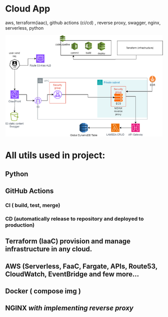 # Cloud App
 aws, terraform(iaac), github actions (ci/cd) , reverse proxy, swagger, nginx, serverless, python

![alt text](https://github.com/gidra-web/Cloud-App/blob/master/ArchitecturebyGidra.png?raw=true)

# All utils used in project:
## Python
## GitHub Actions
### CI ( build, test, merge)
### CD (automatically release to repository and deployed to production)
## Terraform (IaaC) provision and manage infrastructure in any cloud.
## AWS (Serverless, FaaC, Fargate, APIs, Route53, CloudWatch, EventBridge and few more...
## Docker ( compose img )
## NGINX *_with implementing reverse proxy_*




